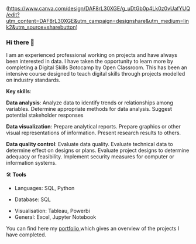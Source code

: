 (https://www.canva.com/design/DAF8rL30XGE/g_uDtGb0p4Lk0z0vUafYUQ/edit?utm_content=DAF8rL30XGE&utm_campaign=designshare&utm_medium=link2&utm_source=sharebutton)







### Hi there 👋


I am an experienced professional working on projects and have always been interested in data. I have taken the opportunity to learn more by completing a Digital Skills Botocamp by Open Classroom. This has been an intensive course designed to teach digital skills through projects modelled on industry standards. 

**Key skills**:

**Data analysis**: 
Analyze data to identify trends or relationships among variables.
Determine appropriate methods for data analysis.
Suggest potential stakeholder responses

**Data visualization**:
Prepare analytical reports.
Prepare graphics or other visual representations of information.
Present research results to others.

**Data quality control**:
Evaluate data quality.
Evaluate technical data to determine effect on designs or plans.
Evaluate project designs to determine adequacy or feasibility.
Implement security measures for computer or information systems.

🛠️ **Tools**
- Languages: SQL, Python
+ Database: SQL
* Visualisation: Tableau, Powerbi
* General:  Excel, Jupyter Notebook

You can find here my [portfolio ](https://github.com/VJMitchell/VJMitchell/blob/main/Portfolio.README.md) which gives an overview of the projects I have completed.
